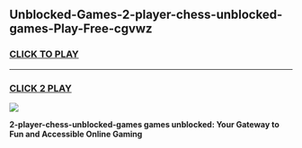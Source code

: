 
## Unblocked-Games-2-player-chess-unblocked-games-Play-Free-cgvwz
<h3>
<a href="https://premium76.site?title=2-player-chess-unblocked-games&ref=19M">CLICK TO PLAY</a></h3>
<hr>

<h3>
<a href="https://premium76.site?title=2-player-chess-unblocked-games&ref=19M">CLICK 2 PLAY</a>
  
</h3>

<a href="https://premium76.site?title=2-player-chess-unblocked-games&ref=19M"><img src="https://clearcache.store/games.png"></a>


**2-player-chess-unblocked-games games unblocked: Your Gateway to Fun and Accessible Online Gaming**
